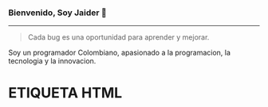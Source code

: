 ### Bienvenido, Soy Jaider 👋
*** 
> Cada bug es una oportunidad para aprender y mejorar.

Soy un programador Colombiano, apasionado a la programacion, la tecnologia y la innovacion.

<h1>ETIQUETA HTML</h1>
